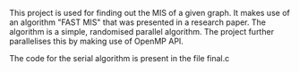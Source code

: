 This project is used for finding out the MIS of a given graph. 
It makes use of an algorithm "FAST MIS" that was presented in a research paper. The algorithm is a simple, randomised parallel algorithm. The project further parallelises this by making use of OpenMP API.

The code for the serial algorithm is present in the file final.c
